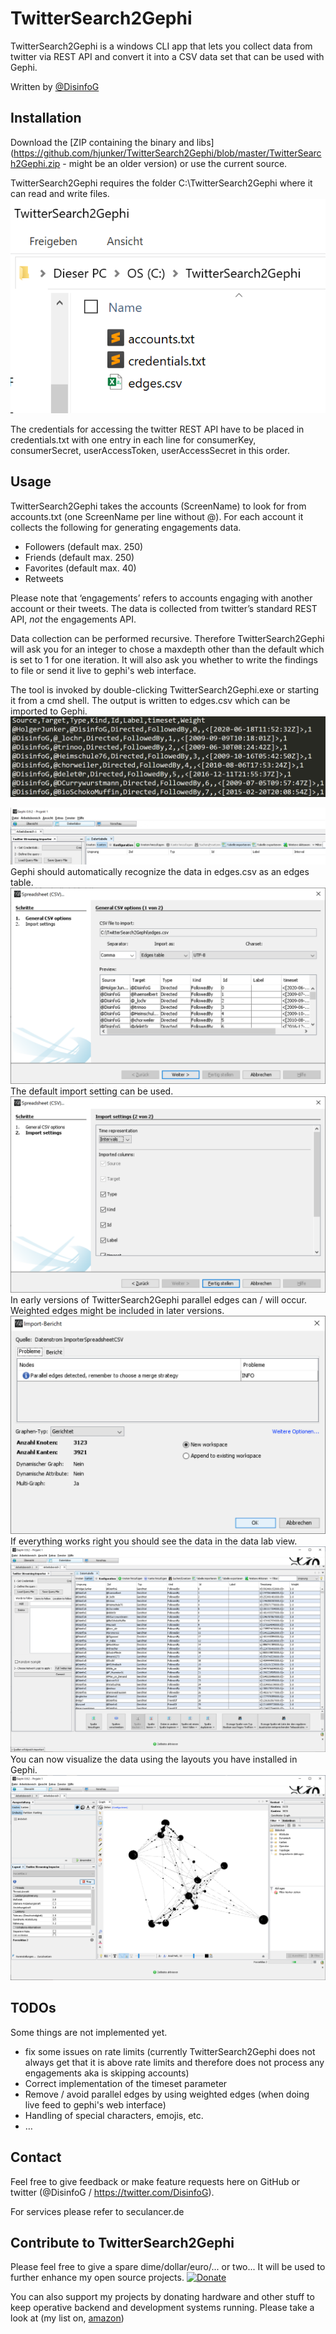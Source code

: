 # TwitterSearch2Gephi
TwitterSearch2Gephi is a windows CLI app that lets you collect data from twitter via REST API and convert it into a CSV data set that can be used with Gephi.

Written by [@DisinfoG](https://twitter.com/DisinfoG)

## Installation
Download the [ZIP containing the binary and libs](https://github.com/hjunker/TwitterSearch2Gephi/blob/master/TwitterSearch2Gephi.zip - might be an older version) or use the current source.

TwitterSearch2Gephi requires the folder C:\TwitterSearch2Gephi where it can read and write files.
![x](githubimg01.png)

The credentials for accessing the twitter REST API have to be placed in credentials.txt with one entry in each line for consumerKey, consumerSecret, userAccessToken, userAccessSecret in this order.
## Usage
TwitterSearch2Gephi takes the accounts (ScreenName) to look for from accounts.txt (one ScreenName per line without @). For each account it collects the following for generating engagements data.
*	Followers (default max. 250)
*	Friends (default max. 250)
*	Favorites (default max. 40)
*	Retweets

Please note that ‘engagements’ refers to accounts engaging with another account or their tweets. The data is collected from twitter’s standard REST API, _not_ the engagements API.

Data collection can be performed recursive. Therefore TwitterSearch2Gephi will ask you for an integer to chose a maxdepth other than the default which is set to 1 for one iteration. It will also ask you whether to write the findings to file or send it live to gephi's web interface.

The tool is invoked by double-clicking TwitterSearch2Gephi.exe or starting it from a cmd shell. The output is written to edges.csv which can be imported to Gephi.
![x](githubimg02.png)

![x](githubimg03.png)
Gephi should automatically recognize the data in edges.csv as an edges table.
![x](githubimg04.png)
The default import setting can be used.
![x](githubimg05.png)
In early versions of TwitterSearch2Gephi parallel edges can / will occur. Weighted edges might be included in later versions.
![x](githubimg06.png)
If everything works right you should see the data in the data lab view.
![x](githubimg07.png)
You can now visualize the data using the layouts you have installed in Gephi.
![x](githubimg08.png)
## TODOs
Some things are not implemented yet.
* fix some issues on rate limits (currently TwitterSearch2Gephi does not always get that it is above rate limits and therefore does not process any engagements aka is skipping accounts)
*	Correct implementation of the timeset parameter
*	Remove / avoid parallel edges by using weighted edges (when doing live feed to gephi's web interface)
*	Handling of special characters, emojis, etc.
*	…
## Contact
Feel free to give feedback or make feature requests here on GitHub or twitter (@DisinfoG / https://twitter.com/DisinfoG).

For services please refer to seculancer.de

## Contribute to TwitterSearch2Gephi
Please feel free to give a spare dime/dollar/euro/... or two... It will be used to further enhance my open source projects.
[![Donate](https://img.shields.io/badge/Donate-PayPal-green.svg)](https://www.paypal.com/cgi-bin/webscr?cmd=_s-xclick&hosted_button_id=WLC2SHZL6SPNY)

You can also support my projects by donating hardware and other stuff to keep operative backend and development systems running. Please take a look at (my list on, [amazon](https://www.amazon.de/hz/wishlist/ls/2FD1Z75K43I7M?ref_=wl_share))
